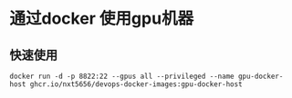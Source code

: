 # 通过docker 使用gpu机器

## 快速使用
```shell
docker run -d -p 8822:22 --gpus all --privileged --name gpu-docker-host ghcr.io/nxt5656/devops-docker-images:gpu-docker-host
```